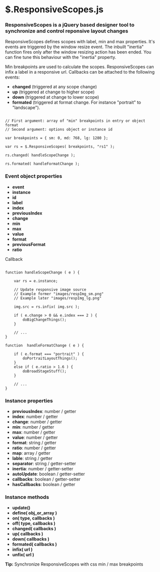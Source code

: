 # $.ResponsiveScopes.js

### ResponsiveScopes is a jQuery based designer tool to synchronize and control reponsive layout changes

ResponsiveScopes defines scopes with label, min and max properties. It's events are triggered by the window resize event. The inbuilt "inertia" function fires only after the window resizing action has been ended. You can fine tune this behaviour with the "inertia" property.

Min breakpoints are used to calculate the scopes.
ResponsiveScopes can infix a label in a responsive url.
Callbacks can be attached to the following events: 


- **changed** (triggered at any scope change)
- **up**  (triggered at change to higher scope)
- **down** (triggered at change to lower scope)
- **formated** (triggered at format change. For instance "portrait" to "landscape").


```

// First argument: array of "min" breakpoints in entry or object format
// Second argument: options object or instance id

var breakpoints = { sm: 0, md: 768, lg: 1280 };

var rs = $.ResponsiveScopes( breakpoints, "rs1" );

rs.changed( handleScopeChange );

rs.formated( handleFormatChange );

```

### Event object properties

- **event**
- **instance**
- **id**
- **label**
- **index**
- **previousIndex**
- **change**
- **min**
- **max**
- **value**
- **format**
- **previousFormat**
- **ratio**


Callback

```

function handleScopeChange ( e ) {
    
    var rs = e.instance;
    
    // Update responsive image source
    // Example former "images/respImg_sm.png"
    // Example later "images/respImg_lg.png"
    
    img.src = rs.infix( img.src );
    
    if ( e.change > 0 && e.index === 2 ) {
        doBigChangeThings();
    }
    
    // ...
}

function  handleFormatChange ( e ) {
    
    if ( e.format === "portrait" ) {
        doPortraitLayoutThings();
    }
    else if ( e.ratio > 1.6 ) {
        doBroadStageStuff();
    }
    
    // ...
}

```

### Instance properties

- **previousIndex**:  number / getter
- **index**:  number / getter
- **change**:  number / getter
- **min**:  number / getter
- **max**:  number / getter
- **value**:  number / getter
- **format**: string / getter
- **ratio**: number / getter
- **map**:  array / getter
- **lable**:  string / getter
- **separator**:  string / getter-setter
- **inertia**:  number / getter-setter
- **autoUpdate**:  boolean / getter-setter
- **callbacks**:  boolean / getter-setter
- **hasCallbacks**:  boolean / getter

### Instance methods

- **update()**
- **define( obj_or_array )**
- **on( type, callbacks )**
- **off( type, callbacks )**
- **changed( callbacks )**
- **up( callbacks )**
- **down( callbacks )**
- **formated( callbacks )**
- **infix( url )**
- **unfix( url )**

**Tip:** Synchronize ResponsiveScopes with css min / max breakpoints